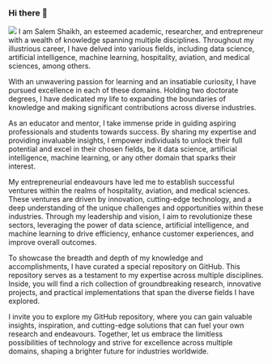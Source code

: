 ### Hi there 👋
![](https://komarev.com/ghpvc/?username=slmsshk&color=brightgreen)
I am Salem Shaikh, an esteemed academic, researcher, and entrepreneur with a wealth of knowledge spanning multiple disciplines. Throughout my illustrious career, I have delved into various fields, including data science, artificial intelligence, machine learning, hospitality, aviation, and medical sciences, among others.

With an unwavering passion for learning and an insatiable curiosity, I have pursued excellence in each of these domains. Holding two doctorate degrees, I have dedicated my life to expanding the boundaries of knowledge and making significant contributions across diverse industries.

As an educator and mentor, I take immense pride in guiding aspiring professionals and students towards success. By sharing my expertise and providing invaluable insights, I empower individuals to unlock their full potential and excel in their chosen fields, be it data science, artificial intelligence, machine learning, or any other domain that sparks their interest.

My entrepreneurial endeavours have led me to establish successful ventures within the realms of hospitality, aviation, and medical sciences. These ventures are driven by innovation, cutting-edge technology, and a deep understanding of the unique challenges and opportunities within these industries. Through my leadership and vision, I aim to revolutionize these sectors, leveraging the power of data science, artificial intelligence, and machine learning to drive efficiency, enhance customer experiences, and improve overall outcomes.

To showcase the breadth and depth of my knowledge and accomplishments, I have curated a special repository on GitHub. This repository serves as a testament to my expertise across multiple disciplines. Inside, you will find a rich collection of groundbreaking research, innovative projects, and practical implementations that span the diverse fields I have explored.

I invite you to explore my GitHub repository, where you can gain valuable insights, inspiration, and cutting-edge solutions that can fuel your own research and endeavours. Together, let us embrace the limitless possibilities of technology and strive for excellence across multiple domains, shaping a brighter future for industries worldwide.
<!--
**slmsshk/slmsshk** is a ✨ _special_ ✨ repository because its `README.md` (this file) appears on your GitHub profile.

Here are some ideas to get you started:

- 🔭 I’m currently working on ...
- 🌱 I’m currently learning ...
- 👯 I’m looking to collaborate on ...
- 🤔 I’m looking for help with ...
- 💬 Ask me about ...
- 📫 How to reach me: ...
- 😄 Pronouns: ...
- ⚡ Fun fact: ...
-->


<!-- <h1> This is my special repository</h1> -->
